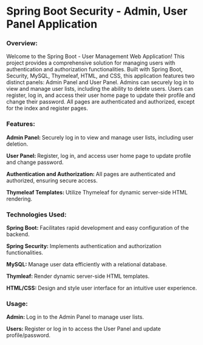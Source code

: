 <h1>Spring Boot Security - Admin, User Panel Application</h1>

<h3>Overview:</h3>
<p>Welcome to the Spring Boot - User Management Web Application! This project provides a comprehensive solution for managing users with authentication and authorization functionalities. Built with Spring Boot, Security, MySQL, Thymeleaf, HTML, and CSS, this application features two distinct panels: Admin Panel and User Panel. Admins can securely log in to view and manage user lists, including the ability to delete users. Users can register, log in, and access their user home page to update their profile and change their password. All pages are authenticated and authorized, except for the index and register pages.</p>

<h3>Features:</h3>
<p><b>Admin Panel: </b> Securely log in to view and manage user lists, including user deletion.</p>
<p><b>User Panel: </b>Register, log in, and access user home page to update profile and change password.</p>
<p><b>Authentication and Authorization: </b>All pages are authenticated and authorized, ensuring secure access.</p>
<p><b>Thymeleaf Templates: </b> Utilize Thymeleaf for dynamic server-side HTML rendering.</p>

<h3>Technologies Used:</h3>
<p><b>Spring Boot: </b>Facilitates rapid development and easy configuration of the backend.</p>
<p><b>Spring Security: </b> Implements authentication and authorization functionalities.</p>
<p><b>MySQL: </b>Manage user data efficiently with a relational database.</p>
<p><b>Thymleaf: </b>Render dynamic server-side HTML templates.</p>
<p><b>HTML/CSS: </b> Design and style user interface for an intuitive user experience.</p>

<h3>Usage:</h3>
<p><b>Admin: </b>Log in to the Admin Panel to manage user lists.</p>
<p><b>Users: </b>Register or log in to access the User Panel and update profile/password.</p>

